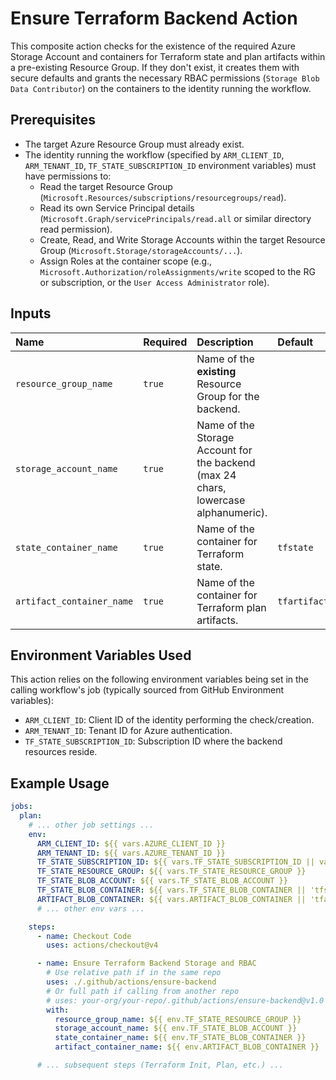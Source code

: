 # Ensure Terraform Backend Action

This composite action checks for the existence of the required Azure Storage Account and containers for Terraform state and plan artifacts within a pre-existing Resource Group. If they don't exist, it creates them with secure defaults and grants the necessary RBAC permissions (`Storage Blob Data Contributor`) on the containers to the identity running the workflow.

## Prerequisites

* The target Azure Resource Group must already exist.
* The identity running the workflow (specified by `ARM_CLIENT_ID`, `ARM_TENANT_ID`, `TF_STATE_SUBSCRIPTION_ID` environment variables) must have permissions to:
  * Read the target Resource Group (`Microsoft.Resources/subscriptions/resourcegroups/read`).
  * Read its own Service Principal details (`Microsoft.Graph/servicePrincipals/read.all` or similar directory read permission).
  * Create, Read, and Write Storage Accounts within the target Resource Group (`Microsoft.Storage/storageAccounts/...`).
  * Assign Roles at the container scope (e.g., `Microsoft.Authorization/roleAssignments/write` scoped to the RG or subscription, or the `User Access Administrator` role).

## Inputs

| Name                    | Required | Description                                                                          | Default      |
| :---------------------- | :------- | :----------------------------------------------------------------------------------- | :----------- |
| `resource_group_name`   | `true`   | Name of the **existing** Resource Group for the backend.                             |              |
| `storage_account_name`  | `true`   | Name of the Storage Account for the backend (max 24 chars, lowercase alphanumeric). |              |
| `state_container_name`  | `true`   | Name of the container for Terraform state.                                           | `tfstate`    |
| `artifact_container_name` | `true`   | Name of the container for Terraform plan artifacts.                                  | `tfartifact` |

## Environment Variables Used

This action relies on the following environment variables being set in the calling workflow's job (typically sourced from GitHub Environment variables):

* `ARM_CLIENT_ID`: Client ID of the identity performing the check/creation.
* `ARM_TENANT_ID`: Tenant ID for Azure authentication.
* `TF_STATE_SUBSCRIPTION_ID`: Subscription ID where the backend resources reside.

## Example Usage

```yaml
jobs:
  plan:
    # ... other job settings ...
    env:
      ARM_CLIENT_ID: ${{ vars.AZURE_CLIENT_ID }}
      ARM_TENANT_ID: ${{ vars.AZURE_TENANT_ID }}
      TF_STATE_SUBSCRIPTION_ID: ${{ vars.TF_STATE_SUBSCRIPTION_ID || vars.AZURE_SUBSCRIPTION_ID }}
      TF_STATE_RESOURCE_GROUP: ${{ vars.TF_STATE_RESOURCE_GROUP }}
      TF_STATE_BLOB_ACCOUNT: ${{ vars.TF_STATE_BLOB_ACCOUNT }}
      TF_STATE_BLOB_CONTAINER: ${{ vars.TF_STATE_BLOB_CONTAINER || 'tfstate' }}
      ARTIFACT_BLOB_CONTAINER: ${{ vars.ARTIFACT_BLOB_CONTAINER || 'tfartifact' }}
      # ... other env vars ...

    steps:
      - name: Checkout Code
        uses: actions/checkout@v4

      - name: Ensure Terraform Backend Storage and RBAC
        # Use relative path if in the same repo
        uses: ./.github/actions/ensure-backend
        # Or full path if calling from another repo
        # uses: your-org/your-repo/.github/actions/ensure-backend@v1.0
        with:
          resource_group_name: ${{ env.TF_STATE_RESOURCE_GROUP }}
          storage_account_name: ${{ env.TF_STATE_BLOB_ACCOUNT }}
          state_container_name: ${{ env.TF_STATE_BLOB_CONTAINER }}
          artifact_container_name: ${{ env.ARTIFACT_BLOB_CONTAINER }}

      # ... subsequent steps (Terraform Init, Plan, etc.) ...
```
